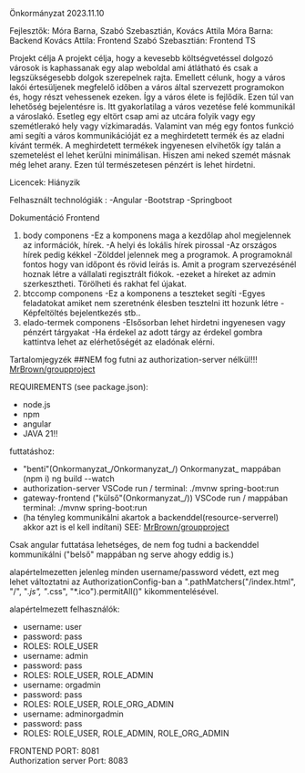 Önkormányzat
2023.11.10






Fejlesztők: Móra Barna, Szabó Szebasztián, Kovács Attila
Móra Barna: Backend
Kovács Attila: Frontend
Szabó Szebasztián: Frontend TS


Projekt célja
A projekt célja, hogy a kevesebb költségvetéssel dolgozó városok is kaphassanak egy alap weboldal ami átlátható és csak a legszükségesebb dolgok szerepelnek rajta. Emellett célunk, hogy a város lakói értesüljenek megfelelő időben a város által szervezett programokon és, hogy részt vehessenek ezeken. Így a város élete is fejlődik. Ezen túl van lehetőség bejelentésre is. Itt gyakorlatilag a város vezetése felé kommunikál a városlakó. Esetleg egy eltört csap ami az utcára folyik vagy egy szemétlerakó hely vagy vízkimaradás. Valamint van még egy fontos funkció ami segíti a város kommunikációját ez a meghirdetett termék és az eladni kívánt termék. A meghirdetett termékek ingyenesen elvihetők így talán a szemetelést el lehet kerülni minimálisan. Hiszen ami neked szemét másnak még lehet arany. Ezen túl természetesen pénzért is lehet hirdetni.

Licencek: Hiányzik

Felhasznált technológiák :
-Angular
-Bootstrap
-Springboot













Dokumentáció
Frontend

1)	body componens
-Ez a komponens maga a kezdőlap ahol megjelennek az információk, hírek. 
-A helyi és lokális hírek pirossal
-Az országos hírek pedig kékkel
-Zölddel jelennek meg a programok. A programoknál fontos hogy van időpont és rövid leírás is. Amit a program szervezésénél hoznak létre a vállalati regisztrált fiókok.
-ezeket a híreket az admin szerkesztheti. Törölheti és rakhat fel újakat.
2) btccomp componens
	-Ez a komponens a teszteket segíti
	-Egyes feladatokat amiket nem szeretnénk élesben tesztelni itt hozunk létre
	-Képfeltöltés bejelentkezés stb..
3) elado-termek componens
	-Elsősorban lehet hirdetni ingyenesen vagy pénzért tárgyakat
-Ha érdekel az adott tárgy az érdekel gombra kattintva lehet az elérhetőségét az eladónak elérni.



Tartalomjegyzék
##NEM fog futni az authorization-server nélkül!!! [MrBrown/groupproject](https://github.com/MrBrown16/Groupproject-backend)<br>

REQUIREMENTS (see package.json): 
- node.js
- npm
- angular
- JAVA 21!!


futtatáshoz: 
- "benti"(Onkormanyzat_/Onkormanyzat_/) Onkormanyzat_ mappában (npm i) ng build --watch<br>
- authorization-server VSCode run / terminal: ./mvnw spring-boot:run
- gateway-frontend ("külső"(Onkormanyzat_/)) VSCode run / mappában terminal: ./mvnw spring-boot:run
- (ha tényleg kommunikálni akartok a backenddel(resource-serverrel) akkor azt is el kell indítani) SEE: [MrBrown/groupproject](https://github.com/MrBrown16/Groupproject-backend)

Csak angular futtatása lehetséges, de nem fog tudni a backenddel kommunikálni ("belső" mappában ng serve ahogy eddig is.)




alapértelmezetten jelenleg minden username/password védett, ezt meg lehet változtatni az AuthorizationConfig-ban a ".pathMatchers("/index.html", "/", "*.js", "*.css", "*.ico").permitAll()" kikommentelésével.


alapértelmezett felhasználók:
- username: user
- password: pass
- ROLES: ROLE_USER
- username: admin
- password: pass
- ROLES: ROLE_USER, ROLE_ADMIN
- username: orgadmin
- password: pass
- ROLES: ROLE_USER, ROLE_ORG_ADMIN
- username: adminorgadmin
- password: pass
- ROLES: ROLE_USER, ROLE_ADMIN, ROLE_ORG_ADMIN


FRONTEND PORT: 8081<br>
Authorization server Port: 8083<br>





